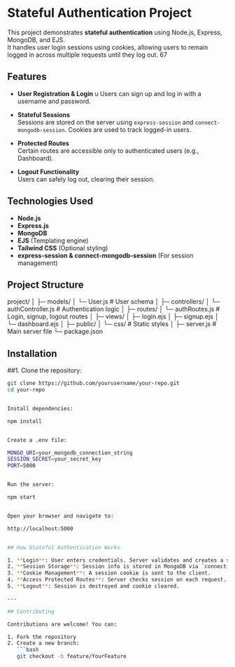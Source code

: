 # Stateful Authentication Project

This project demonstrates **stateful authentication** using Node.js, Express, MongoDB, and EJS.  
It handles user login sessions using cookies, allowing users to remain logged in across multiple requests until they log out.
67
## Features

- **User Registration & Login**  u
  Users can sign up and log in with a username and password.  

- **Stateful Sessions**  
  Sessions are stored on the server using `express-session` and `connect-mongodb-session`. Cookies are used to track logged-in users.  

- **Protected Routes**  
  Certain routes are accessible only to authenticated users (e.g., Dashboard).  

- **Logout Functionality**  
  Users can safely log out, clearing their session.  

## Technologies Used

- **Node.js**  
- **Express.js**  
- **MongoDB**  
- **EJS** (Templating engine)  
- **Tailwind CSS** (Optional styling)  
- **express-session & connect-mongodb-session** (For session management)  

## Project Structure


project/
│
├─ models/
│ └─ User.js # User schema
│
├─ controllers/
│ └─ authController.js # Authentication logic
│
├─ routes/
│ └─ authRoutes.js # Login, signup, logout routes
│
├─ views/
│ ├─ login.ejs
│ ├─ signup.ejs
│ └─ dashboard.ejs
│
├─ public/
│ └─ css/ # Static styles
│
├─ server.js # Main server file
└─ package.json


## Installation

##1. Clone the repository:

```bash
git clone https://github.com/yourusername/your-repo.git
cd your-repo


Install dependencies:

npm install


Create a .env file:

MONGO_URI=your_mongodb_connection_string
SESSION_SECRET=your_secret_key
PORT=5000


Run the server:

npm start


Open your browser and navigate to:

http://localhost:5000


## How Stateful Authentication Works

1. **Login**: User enters credentials. Server validates and creates a session.  
2. **Session Storage**: Session info is stored in MongoDB via `connect-mongodb-session`.  
3. **Cookie Management**: A session cookie is sent to the client.  
4. **Access Protected Routes**: Server checks session on each request.  
5. **Logout**: Session is destroyed and cookie cleared.  

---

## Contributing

Contributions are welcome! You can:

1. Fork the repository  
2. Create a new branch:  
   ```bash
   git checkout -b feature/YourFeature

